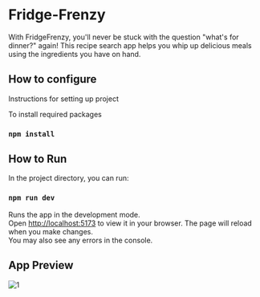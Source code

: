 # Fridge-Frenzy

With FridgeFrenzy, you'll never be stuck with the question "what's for dinner?" again! This recipe search app helps you whip up delicious meals using the ingredients you have on hand.


## How to configure
Instructions for setting up project

To install required packages

### `npm install`


## How to Run

In the project directory, you can run:

### `npm run dev`

Runs the app in the development mode.\
Open [http://localhost:5173](http://localhost:5173) to view it in your browser.
The page will reload when you make changes.\
You may also see any errors in the console.

## App Preview
![1](https://user-images.githubusercontent.com/83918978/226111721-36a45bb1-e31c-4417-a909-74941e65a392.jpg)
